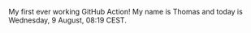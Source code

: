 My first ever working GitHub Action!
My name is Thomas and today is Wednesday, 9 August, 08:19 CEST. 
